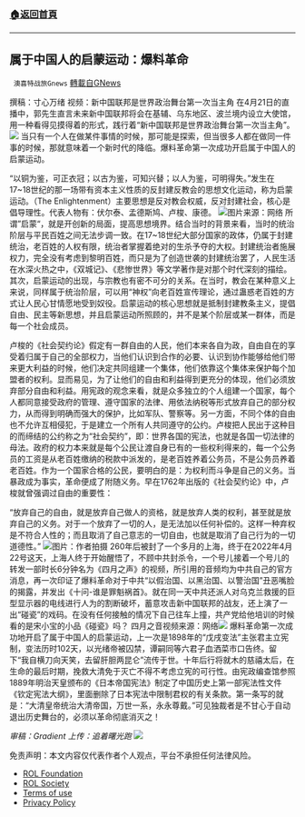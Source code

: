 ###  [:house:返回首頁](https://github.com/ourhimalayas/txt)
---


## 属于中国人的启蒙运动：爆料革命
` 澳喜特战旅Gnews` [轉載自GNews](https://gnews.org/zh-hans/2404336/)

撰稿：寸心万绪
视频：新中国联邦是世界政治舞台第一次当主角
在4月21日的直播中，郭先生直言未来新中国联邦将会在基辅、乌东地区、波兰境内设立大使馆，用一种看得见摸得着的形式，践行着“新中国联邦是世界政治舞台第一次当主角”。
![](https://assets.gnews.org/wp-content/uploads/2022/04/image-3048.png)
当只有一个人在做某件事情的时候，那可能是探索，但当很多人都在做同一件事的时候，那就意味着一个新时代的降临。爆料革命第一次成功开启属于中国人的启蒙运动。

“以铜为鉴，可正衣冠；以古为鉴，可知兴替；以人为鉴，可明得失。”发生在17~18世纪的那一场带有资本主义性质的反封建反教会的思想文化运动，称为启蒙运动。（The Enlightenment）主要思想是反对教会权威，反对封建社会，核心是倡导理性。代表人物有：伏尔泰、孟德斯鸠、卢梭、康德。
![](https://assets.gnews.org/wp-content/uploads/2022/04/image-3049.png)图片来源：网络
所谓”启蒙“，就是开创新的局面，提高思想境界。结合当时的背景来看，当时的统治阶层与平民百姓之间无法步调一致。在17~18世纪大部分国家的政体，仍属于封建统治，老百姓的人权有限，统治者掌握着绝对的生杀予夺的大权。封建统治者施展权力，完全没有考虑到黎明百姓，而只是为了创造世袭的封建统治罢了，人民生活在水深火热之中，《双城记》、《悲惨世界》等文学著作是对那个时代深刻的描绘。其次，启蒙运动的出现，与宗教也有密不可分的关系。在当时，教会在某种意义上来说，同样属于统治阶层，可以用“神权”向老百姓宣传理论，通过蛊惑老百姓的方式让人民心甘情愿地受到奴役。启蒙运动的核心思想就是抵制封建教条主义，提倡自由、民主等新思想，并且启蒙运动所照顾的，并不是某个阶层或某一群体，而是每一个社会成员。

卢梭的《社会契约论》假定有一群自由的人民，他们本来各自为政，自由自在的享受着归属于自己的全部权力，当他们认识到合作的必要、认识到协作能够给他们带来更大利益的时候，他们决定共同组建一个集体，他们依靠这个集体来保护每个加盟者的权利。显而易见，为了让他们的自由和利益得到更充分的体现，他们必须放弃部分自由和利益。用宪政的观念来看，就是众多独立的个人组建一个国家，每个人都同意接受政府的管理、遵守国家的法律、用依法纳税等形式放弃自己的部分权力，从而得到明确而强大的保护，比如军队、警察等。另一方面，不同个体的自由也不允许互相侵犯，于是建立一个所有人共同遵守的公约。卢梭把人民出于这种目的而缔结的公约称之为“社会契约”，即：世界各国的宪法，也就是各国一切法律的母法。政府的权力本来就是每个公民让渡自身已有的一些权利得来的，每一个公务员的工资是从老百姓缴纳的税款中派发的，是老百姓养着公务员，不是公务员养着老百姓。作为一个国家合格的公民，要明白的是：为权利而斗争是自己的义务。当暴政成为事实，革命便成了附随义务。早在1762年出版的《社会契约论》中，卢梭就曾强调过自由的重要性：

“放弃自己的自由，就是放弃自己做人的资格，就是放弃人类的权利，甚至就是放弃自己的义务。对于一个放弃了一切的人，是无法加以任何补偿的。这样一种弃权是不符合人性的；而且取消了自己意志的一切自由，也就是取消了自己行为的一切道德性。”
![](https://assets.gnews.org/wp-content/uploads/2022/04/image-3050.png)图片：作者拍摄
260年后被封了一个多月的上海，终于在2022年4月22号这天，上海人终于开始醒悟了，不顾中共封杀令，一个号儿接着一个号儿的转发一部时长6分钟名为《四月之声》的视频，所引用的音频均为中共自己的官方消息，再一次印证了爆料革命对于中共“以假治国、以黑治国、以警治国”丑恶嘴脸的揭露，并发出《十问-谁是罪魁祸首》。就在同一天中共还派人对乌克兰救援的巨型显示器的电线进行人为的割断破坏，蓄意攻击新中国联邦的战友，还上演了一出“碰瓷”的戏码。在没有任何接触的情况下自己往车上撞，共产党给他培训的时候看的是宋小宝的小品《碰瓷》吗？
四月之音视频来源：网络![](https://assets.gnews.org/wp-content/uploads/2022/04/image-3051.png)
爆料革命第一次成功地开启了属于中国人的启蒙运动，上一次是1898年的“戊戌变法”主张君主立宪制，变法历时102天，以光绪帝被囚禁，谭嗣同等六君子血洒菜市口告终。留下“我自横刀向天笑，去留肝胆两昆仑”流传于世。十年后行将就木的慈禧太后，在生命的最后时期，挽救大清免于灭亡不得不考虑立宪的可行性。由宪政编查馆参照1889年明治天皇颁布的《日本帝国宪法》制定了中国历史上第一部宪法性文件《钦定宪法大纲》，里面删除了日本宪法中限制君权的有关条款。第一条写的就是：“大清皇帝统治大清帝国，万世一系，永永尊戴。”可见独裁者是不甘心于自动退出历史舞台的，必须以革命彻底消灭之！

*审稿：Gradient
上传：追着曙光跑*
![](https://assets.gnews.org/wp-content/uploads/2022/03/澳喜图标-1.jpg)
 

免责声明：本文内容仅代表作者个人观点，平台不承担任何法律风险。

- [ROL Foundation](https://rolfoundation.org/)
- [ROL Society](https://rolsociety.org/)
- [Terms of use](https://gnews.org/terms-of-use-3/)
- [Privacy Policy](https://gnews.org/privacy-policy/)
